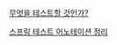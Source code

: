 [무엇을 테스트할 것인가?](https://www.youtube.com/watch?v=YdtknE_yPk4)

[스프링 테스트 어노테이션 정리](https://velog.io/@leejisoo/SpringBootTest-정리)